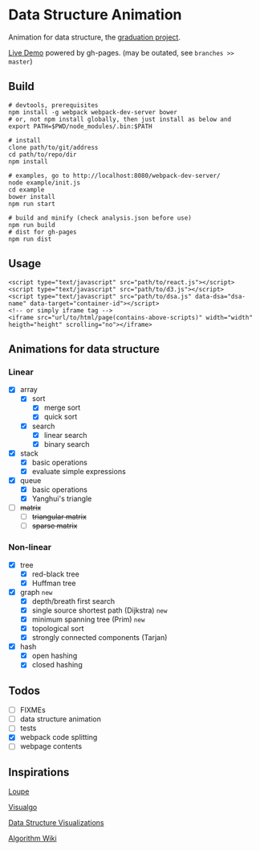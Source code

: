 # Data Structure Animation

Animation for data structure, the [graduation project](https://github.com/dagnaf/ecust-bachelor-thesis-template/tree/dsa).

[Live Demo](https://dagnaf.github.io/data-structure-animation) powered by gh-pages. (may be outated, see `branches >> master`)

## Build
```
# devtools, prerequisites
npm install -g webpack webpack-dev-server bower
# or, not npm install globally, then just install as below and
export PATH=$PWD/node_modules/.bin:$PATH
```
```
# install
clone path/to/git/address
cd path/to/repo/dir
npm install
```
```
# examples, go to http://localhost:8080/webpack-dev-server/
node example/init.js
cd example
bower install
npm run start
```
```
# build and minify (check analysis.json before use)
npm run build
# dist for gh-pages
npm run dist
```

## Usage
```
<script type="text/javascript" src="path/to/react.js"></script>
<script type="text/javascript" src="path/to/d3.js"></script>
<script type="text/javascript" src="path/to/dsa.js" data-dsa="dsa-name" data-target="container-id"></script>
<!-- or simply iframe tag -->
<iframe src="url/to/html/page(contains-above-scripts)" width="width" heigth="height" scrolling="no"></iframe>
```

## Animations for data structure

### Linear

- [X] array
  - [X] sort
    - [X] merge sort
    - [X] quick sort
  - [X] search
    - [X] linear search
    - [X] binary search
- [X] stack
  - [X] basic operations
  - [X] evaluate simple expressions
- [X] queue
  - [X] basic operations
  - [X] Yanghui's triangle
- [ ] ~~matrix~~
  - [ ] ~~triangular matrix~~
  - [ ] ~~sparse matrix~~

### Non-linear

- [X] tree
  - [X] red-black tree
  - [X] Huffman tree
- [X] graph `new`
  - [X] depth/breath first search
  - [X] single source shortest path (Dijkstra) `new`
  - [X] minimum spanning tree (Prim) `new`
  - [X] topological sort
  - [X] strongly connected components (Tarjan)
- [X] hash
  - [X] open hashing
  - [X] closed hashing

## Todos

- [ ] FIXMEs
- [ ] data structure animation
- [ ] tests
- [X] webpack code splitting
- [ ] webpage contents

## Inspirations

[Loupe](https://latentflip.github.io/loupe)

[Visualgo](http://visualgo.net)

[Data Structure Visualizations](http://www.cs.usfca.edu/~galles/visualization/Algorithms.html)

[Algorithm Wiki](http://will.thimbleby.net/algorithms/doku.php)
